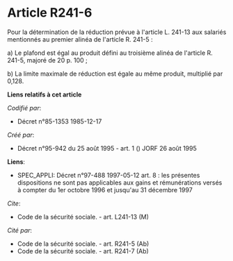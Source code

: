 # Article R241-6

Pour la détermination de la réduction prévue à l'article L. 241-13 aux salariés mentionnés au premier alinéa de l'article R.
241-5 :

a) Le plafond est égal au produit défini au troisième alinéa de l'article R. 241-5, majoré de 20 p. 100 ;

b) La limite maximale de réduction est égale au même produit, multiplié par 0,128.

**Liens relatifs à cet article**

_Codifié par_:

  - Décret n°85-1353 1985-12-17

_Créé par_:

  - Décret n°95-942 du 25 août 1995 - art. 1 () JORF 26 août 1995

**Liens**:

  - SPEC_APPLI: Décret n°97-488 1997-05-12 art. 8 : les présentes dispositions ne sont pas applicables aux gains et rémunérations versés à compter du 1er octobre 1996 et jusqu'au 31 décembre 1997

_Cite_:

  - Code de la sécurité sociale. - art. L241-13 (M)

_Cité par_:

  - Code de la sécurité sociale. - art. R241-5 (Ab)
  - Code de la sécurité sociale. - art. R241-7 (Ab)
